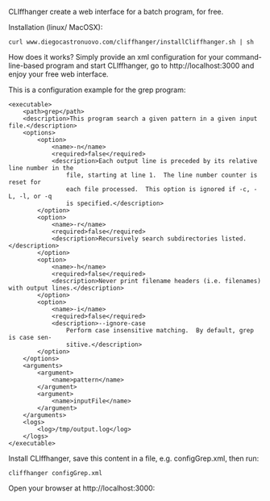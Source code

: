 CLIffhanger create a web interface for a batch program, for free.

Installation (linux/ MacOSX):

```
curl www.diegocastronuovo.com/cliffhanger/installCliffhanger.sh | sh
```

How does it works? Simply provide an xml configuration for your command-line-based program and start CLIffhanger, go to http://localhost:3000 and enjoy your free web interface. 

This is a configuration example for the grep program:

```
<executable>
    <path>grep</path>
    <description>This program search a given pattern in a given input file.</description>
    <options>
        <option>
            <name>-n</name>
            <required>false</required>
            <description>Each output line is preceded by its relative line number in the
                file, starting at line 1.  The line number counter is reset for
                each file processed.  This option is ignored if -c, -L, -l, or -q
                is specified.</description>
        </option>
        <option>
            <name>-r</name>
            <required>false</required>
            <description>Recursively search subdirectories listed.</description>
        </option>
        <option>
            <name>-h</name>
            <required>false</required>
            <description>Never print filename headers (i.e. filenames) with output lines.</description>
        </option>
        <option>
            <name>-i</name>
            <required>false</required>
            <description>--ignore-case
                Perform case insensitive matching.  By default, grep is case sen-
                sitive.</description>
        </option>
    </options>
    <arguments>
        <argument>
            <name>pattern</name>
        </argument>
        <argument>
            <name>inputFile</name>
        </argument>
    </arguments>
    <logs>
        <log>/tmp/output.log</log>
    </logs>
</executable>
```

Install CLIffhanger, save this content in a file, e.g. configGrep.xml, then run:

```
cliffhanger configGrep.xml
```

Open your browser at http://localhost:3000:


